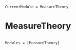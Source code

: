 ```@meta
CurrentModule = MeasureTheory
```

# MeasureTheory

```@index
```

```@autodocs
Modules = [MeasureTheory]
```
